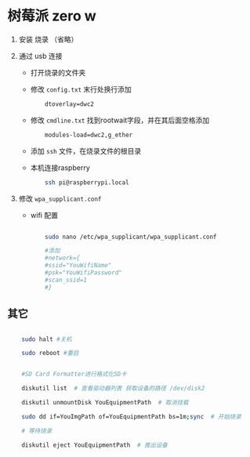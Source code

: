 # 树莓派 zero w

1. 安装 烧录 （省略）

2. 通过 usb 连接

    * 打开烧录的文件夹

    * 修改 `config.txt` 末行处换行添加

        ```txt
            dtoverlay=dwc2
        ```

    * 修改 `cmdline.txt` 找到rootwait字段，并在其后面空格添加

        ```txt
            modules-load=dwc2,g_ether
        ```

    * 添加 `ssh` 文件，在烧录文件的根目录

    * 本机连接raspberry

        ```sh
            ssh pi@raspberrypi.local
        ```

3. 修改 `wpa_supplicant.conf`

    * wifi 配置

        ```sh

            sudo nano /etc/wpa_supplicant/wpa_supplicant.conf

            #添加
            #network={
            #ssid="YouWifiName"
            #psk="YouWifiPassword"
            #scan_ssid=1
            #}

        ```

## 其它

```sh

    sudo halt #关机

    sudo reboot #重启

```

```sh

    #SD Card Formatter进行格式化SD卡

    diskutil list  # 查看驱动器列表 获取设备的路径 /dev/disk2

    diskutil unmountDisk YouEquipmentPath  # 取消挂载

    sudo dd if=YouImgPath of=YouEquipmentPath bs=1m;sync  # 开始烧录

    # 等待烧录

    diskutil eject YouEquipmentPath  # 推出设备

```